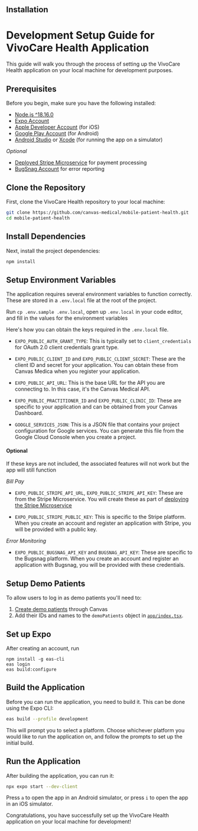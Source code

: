 ## Installation 
# Development Setup Guide for VivoCare Health Application

This guide will walk you through the process of setting up the VivoCare Health application on your local machine for development purposes.

## Prerequisites

Before you begin, make sure you have the following installed:

- [Node.js ^18.16.0](https://nodejs.org/en/download)
- [Expo Account](https://expo.dev/signup)
- [Apple Developer Account](https://expo.dev/signup](https://developer.apple.com/programs/enroll/)) (for iOS)
- [Google Play Account](https://developer.android.com/distribute/console) (for Android)
- [Android Studio](https://developer.android.com/studio/install) or [Xcode](https://apps.apple.com/us/app/xcode/id497799835?mt=12) (for running the app on a simulator)

*Optional*

- [Deployed Stripe Microservice](https://github.com/brewerdigital-llc/stripe-microservice) for payment processing
- [BugSnag Account](https://app.bugsnag.com/user/new/) for error reporting

## Clone the Repository

First, clone the VivoCare Health repository to your local machine:

```bash
git clone https://github.com/canvas-medical/mobile-patient-health.git
cd mobile-patient-health
```

## Install Dependencies

Next, install the project dependencies:

```bash
npm install
```

## Setup Environment Variables

The application requires several environment variables to function correctly. These are stored in a `.env.local` file at the root of the project. 

Run `cp .env.sample .env.local`, open up `.env.local` in your code editor, and fill in the values for the environment variables

Here's how you can obtain the keys required in the `.env.local` file. 

- `EXPO_PUBLIC_AUTH_GRANT_TYPE`: This is typically set to `client_credentials` for OAuth 2.0 client credentials grant type.

- `EXPO_PUBLIC_CLIENT_ID` and `EXPO_PUBLIC_CLIENT_SECRET`: These are the client ID and secret for your application. You can obtain these from Canvas Medica when you register your application.

- `EXPO_PUBLIC_API_URL`: This is the base URL for the API you are connecting to. In this case, it's the Canvas Medical API.

- `EXPO_PUBLIC_PRACTITIONER_ID` and `EXPO_PUBLIC_CLINIC_ID`: These are specific to your application and can be obtained from your Canvas Dashboard.

- `GOOGLE_SERVICES_JSON`: This is a JSON file that contains your project configuration for Google services. You can generate this file from the Google Cloud Console when you create a project.

#### Optional
If these keys are not included, the associated features will not work but the app will still function

*Bill Pay*

- `EXPO_PUBLIC_STRIPE_API_URL`, `EXPO_PUBLIC_STRIPE_API_KEY`: These are from the Stripe Microservice.  You will create these as part of [deploying the Stripe Microservice](https://github.com/brewerdigital-llc/stripe-microservice)

- `EXPO_PUBLIC_STRIPE_PUBLIC_KEY`: This is specific to the Stripe platform. When you create an account and register an application with Stripe, you will be provided with a public key.

*Error Monitoring*

- `EXPO_PUBLIC_BUGSNAG_API_KEY` and `BUGSNAG_API_KEY`: These are specific to the Bugsnag platform. When you create an account and register an application with Bugsnag, you will be provided with these credentials.

## Setup Demo Patients

To allow users to log in as demo patients you'll need to:

1. [Create demo patients](https://www.loom.com/share/d8238cf4bdac4b0691f493045ff15f28?sid=f2a35c29-ec8f-43dc-9fcb-c101bfb5d63b) through Canvas
2. Add their IDs and names to the `demoPatients` object in [`app/index.tsx`](https://github.com/brewerdigital-llc/VivoCare/blob/main/app/initial.tsx#L69). 


## Set up Expo

After creating an account, run

```
npm install -g eas-cli
eas login
eas build:configure
```

## Build the Application

Before you can run the application, you need to build it. This can be done using the Expo CLI:

```bash
eas build --profile development
```

This will prompt you to select a platform. Choose whichever platform you would like to run the application on, and follow the prompts to set up the initial build. 

## Run the Application

After building the application, you can run it:

```bash
npx expo start --dev-client
```

Press `a` to open the app in an Android simulator, or press `i` to open the app in an iOS simulator.

Congratulations, you have successfully set up the VivoCare Health application on your local machine for development!


